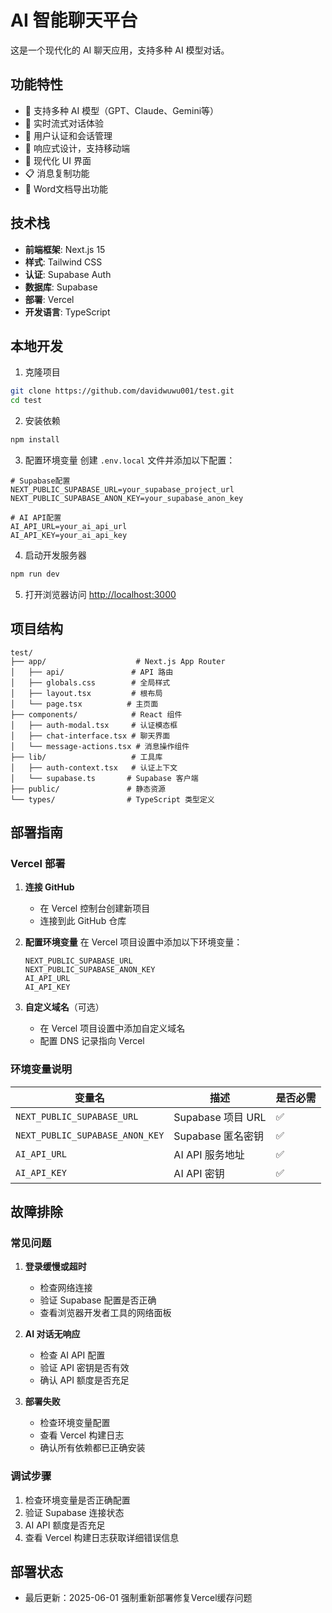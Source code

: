 # AI 智能聊天平台

这是一个现代化的 AI 聊天应用，支持多种 AI 模型对话。

## 功能特性

- 🤖 支持多种 AI 模型（GPT、Claude、Gemini等）
- 💬 实时流式对话体验
- 🔐 用户认证和会话管理
- 📱 响应式设计，支持移动端
- 🎨 现代化 UI 界面
- 📋 消息复制功能
- 📄 Word文档导出功能

## 技术栈

- **前端框架**: Next.js 15
- **样式**: Tailwind CSS
- **认证**: Supabase Auth
- **数据库**: Supabase
- **部署**: Vercel
- **开发语言**: TypeScript

## 本地开发

1. 克隆项目
```bash
git clone https://github.com/davidwuwu001/test.git
cd test
```

2. 安装依赖
```bash
npm install
```

3. 配置环境变量
创建 `.env.local` 文件并添加以下配置：
```env
# Supabase配置
NEXT_PUBLIC_SUPABASE_URL=your_supabase_project_url
NEXT_PUBLIC_SUPABASE_ANON_KEY=your_supabase_anon_key

# AI API配置
AI_API_URL=your_ai_api_url
AI_API_KEY=your_ai_api_key
```

4. 启动开发服务器
```bash
npm run dev
```

5. 打开浏览器访问 [http://localhost:3000](http://localhost:3000)

## 项目结构

```
test/
├── app/                    # Next.js App Router
│   ├── api/               # API 路由
│   ├── globals.css        # 全局样式
│   ├── layout.tsx         # 根布局
│   └── page.tsx          # 主页面
├── components/            # React 组件
│   ├── auth-modal.tsx     # 认证模态框
│   ├── chat-interface.tsx # 聊天界面
│   └── message-actions.tsx # 消息操作组件
├── lib/                   # 工具库
│   ├── auth-context.tsx   # 认证上下文
│   └── supabase.ts       # Supabase 客户端
├── public/               # 静态资源
└── types/                # TypeScript 类型定义
```

## 部署指南

### Vercel 部署

1. **连接 GitHub**
   - 在 Vercel 控制台创建新项目
   - 连接到此 GitHub 仓库

2. **配置环境变量**
   在 Vercel 项目设置中添加以下环境变量：
   ```
   NEXT_PUBLIC_SUPABASE_URL
   NEXT_PUBLIC_SUPABASE_ANON_KEY
   AI_API_URL
   AI_API_KEY
   ```

3. **自定义域名**（可选）
   - 在 Vercel 项目设置中添加自定义域名
   - 配置 DNS 记录指向 Vercel

### 环境变量说明

| 变量名 | 描述 | 是否必需 |
|--------|------|----------|
| `NEXT_PUBLIC_SUPABASE_URL` | Supabase 项目 URL | ✅ |
| `NEXT_PUBLIC_SUPABASE_ANON_KEY` | Supabase 匿名密钥 | ✅ |
| `AI_API_URL` | AI API 服务地址 | ✅ |
| `AI_API_KEY` | AI API 密钥 | ✅ |

## 故障排除

### 常见问题

1. **登录缓慢或超时**
   - 检查网络连接
   - 验证 Supabase 配置是否正确
   - 查看浏览器开发者工具的网络面板

2. **AI 对话无响应**
   - 检查 AI API 配置
   - 验证 API 密钥是否有效
   - 确认 API 额度是否充足

3. **部署失败**
   - 检查环境变量配置
   - 查看 Vercel 构建日志
   - 确认所有依赖都已正确安装

### 调试步骤

1. 检查环境变量是否正确配置
2. 验证 Supabase 连接状态
3. AI API 额度是否充足
4. 查看 Vercel 构建日志获取详细错误信息

## 部署状态
- 最后更新：2025-06-01 强制重新部署修复Vercel缓存问题